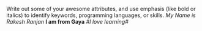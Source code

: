 Write out some of your awesome attributes, and use emphasis (like bold or italics) to identify keywords, programming languages, or skills. 
*My Name is Rakesh Ranjan*
**I am from Gaya**
#*I love learning#*
